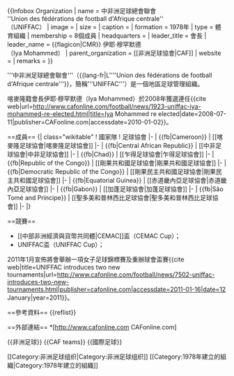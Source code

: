 {{Infobox Organization
| name         = 中非洲足球總會聯會<br />''Union des fédérations de football d'Afrique centrale''<br />（UNIFFAC）
| image        = 
| size         = 
| caption      = 
| formation    = 1978年
| type         = 體育組織
| membership   = 8個成員
| headquarters =
| leader_title = 會長
| leader_name  = {{flagicon|CMR}} 伊耶·穆罕默德<br />（Iya Mohammed）
| parent_organization = [[非洲足球協會|CAF]]
| website      = 
| remarks      =
}}

'''中非洲足球總會聯會'''（{{lang-fr|L''''Union des fédérations de football d'Afrique centrale'''}}，簡稱'''UNIFFAC'''）是一個地區足球管理組織。

喀麥隆籍會長伊耶·穆罕默德（Iya Mohammed）於2008年獲選連任<ref>{{cite web|url=http://www.cafonline.com/football/news/1923-uniffac-iya-mohammed-re-elected.html|title=Iya Mohammed re elected|date=2008-07-11|publisher=CAFonline.com|accessdate=2010-01-02}}</ref>。

==成員==
{| class="wikitable"
! 國家隊
! 足球協會
|-
| {{fb|Cameroon}}
| [[喀麥隆足球協會|喀麥隆足球協會]]
|-
| {{fb|Central African Republic}}
| [[中非足球協會|中非足球協會]]
|-
| {{fb|Chad}}
| [[乍得足球協會|乍得足球協會]]
|-
| {{fb|Republic of the Congo}}
| [[剛果共和國足球協會|剛果共和國足球協會]]
|-
| {{fb|Democratic Republic of the Congo}}
| [[剛果民主共和國足球協會|剛果民主共和國足球協會]]
|-
| {{fb|Equatorial Guinea}}
| [[赤道畿內亞足球協會|赤道畿內亞足球協會]]
|-
| {{fb|Gabon}}
| [[加蓬足球協會|加蓬足球協會]]
|-
| {{fb|São Tomé and Príncipe}}
| [[聖多美和普林西比足球協會|聖多美和普林西比足球協會]]
|-
|}

==競賽==
* [[中部非洲經濟與貨幣共同體|CEMAC]]盃（CEMAC Cup）；
* UNIFFAC盃（UNIFFAC Cup）；

2011年1月宣佈將會舉辦一項女子足球錦標賽及重辦球會盃賽<ref>{{cite web|title=UNIFFAC introduces two new tournaments|url=http://www.cafonline.com/football/news/7502-uniffac-introduces-two-new-tournaments.html|publisher=cafonline.com|accessdate=2011-01-16|date=12 January|year=2011}}</ref>。

==參考資料==
{{reflist}}

==外部連結==
*[http://www.cafonline.com CAFonline.com]

{{非洲足球}}
{{CAF teams}}
{{國際足球}}

[[Category:非洲足球组织|Category:非洲足球组织]]
[[Category:1978年建立的組織|Category:1978年建立的組織]]